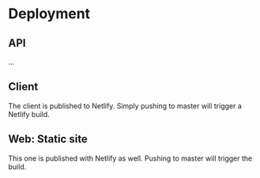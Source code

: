 Deployment
==========

API
---

...

Client
------

The client is published to Netlify. Simply pushing to master will trigger a Netlify build.

Web: Static site
----------------

This one is published with Netlify as well. Pushing to master will trigger the build.

